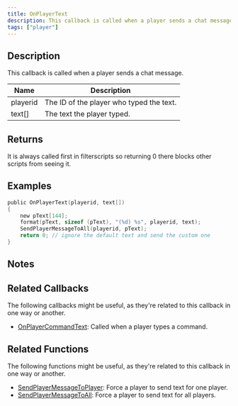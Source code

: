 ```yaml
---
title: OnPlayerText
description: This callback is called when a player sends a chat message.
tags: ["player"]
---
```


## Description

This callback is called when a player sends a chat message.

| Name     | Description                              |
| -------- | ---------------------------------------- |
| playerid | The ID of the player who typed the text. |
| text[]   | The text the player typed.               |

## Returns

It is always called first in filterscripts so returning 0 there blocks other scripts from seeing it.

## Examples

```c
public OnPlayerText(playerid, text[])
{
    new pText[144];
    format(pText, sizeof (pText), "(%d) %s", playerid, text);
    SendPlayerMessageToAll(playerid, pText);
    return 0; // ignore the default text and send the custom one
}
```

## Notes

<TipNPCCallbacks />

## Related Callbacks

The following callbacks might be useful, as they're related to this callback in one way or another. 

- [OnPlayerCommandText](OnPlayerCommandText): Called when a player types a command.

## Related Functions

The following functions might be useful, as they're related to this callback in one way or another. 

- [SendPlayerMessageToPlayer](../functions/SendPlayerMessageToPlayer): Force a player to send text for one player.
- [SendPlayerMessageToAll](../functions/SendPlayerMessageToAll): Force a player to send text for all players.
